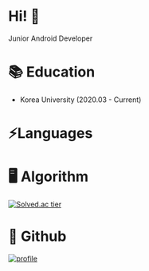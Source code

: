 # Hi! 👋

Junior Android Developer

# 📚 Education

- Korea University (2020.03 - Current)

# ⚡Languages


# 🖥️ Algorithm

[![Solved.ac tier](http://mazassumnida.wtf/api/v2/generate_badge?boj=rkdtkdtn0706)](https://solved.ac/rkdtkdtn0706)


# 🔭 Github

[![profile](https://github-readme-stats.vercel.app/api?username=kangsangsoo)](https://github.com/kangsangsoo)
